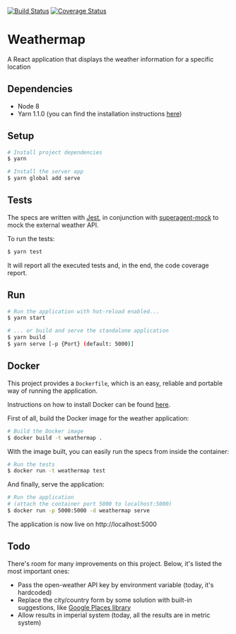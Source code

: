[![Build Status](https://travis-ci.org/mauricioklein/weathermap.svg?branch=master)](https://travis-ci.org/mauricioklein/weathermap)
[![Coverage Status](https://coveralls.io/repos/github/mauricioklein/weathermap/badge.svg?branch=travis)](https://coveralls.io/github/mauricioklein/weathermap?branch=travis)

# Weathermap

A React application that displays the weather information for a specific location

## Dependencies

- Node 8
- Yarn 1.1.0 (you can find the installation instructions [here](https://yarnpkg.com/en/docs/install))

## Setup

```bash
# Install project dependencies
$ yarn

# Install the server app
$ yarn global add serve
```

## Tests

The specs are written with [Jest](https://facebook.github.io/jest/), in conjunction with [superagent-mock](https://github.com/M6Web/superagent-mock) to mock the external weather API.

To run the tests:

```bash
$ yarn test
```

It will report all the executed tests and, in the end, the code coverage report.

## Run

```bash
# Run the application with hot-reload enabled...
$ yarn start

# ... or build and serve the standalone application
$ yarn build
$ yarn serve [-p {Port} (default: 5000)]
```

## Docker

This project provides a `Dockerfile`, which is an easy, reliable and portable way of running the application.

Instructions on how to install Docker can be found [here](https://docs.docker.com/engine/installation/).

First of all, build the Docker image for the weather application:

```bash
# Build the Docker image
$ docker build -t weathermap .
```

With the image built, you can easily run the specs from inside the container:

```bash
# Run the tests
$ docker run -t weathermap test
```

And finally, serve the application:

```bash
# Run the application
# (attach the container port 5000 to localhost:5000)
$ docker run -p 5000:5000 -d weathermap serve
```

The application is now live on http://localhost:5000

## Todo

There's room for many improvements on this project.
Below, it's listed the most important ones:

- Pass the open-weather API key by environment variable (today, it's hardcoded)
- Replace the city/country form by some solution with built-in suggestions, like [Google Places library](https://developers.google.com/maps/documentation/javascript/places)
- Allow results in imperial system (today, all the results are in metric system)
